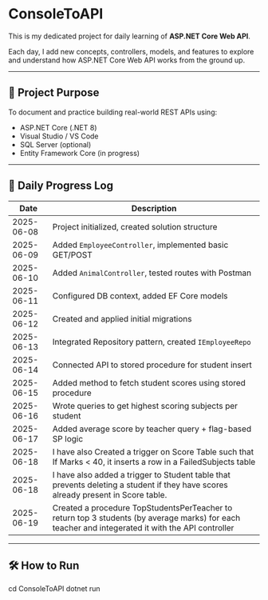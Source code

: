 # ConsoleToAPI

This is my dedicated project for daily learning of **ASP.NET Core Web API**.

Each day, I add new concepts, controllers, models, and features to explore and understand how ASP.NET Core Web API works from the ground up.

---

## 📌 Project Purpose

To document and practice building real-world REST APIs using:
- ASP.NET Core (.NET 8)
- Visual Studio / VS Code
- SQL Server (optional)
- Entity Framework Core (in progress)

---

## 📅 Daily Progress Log

| Date       | Description                                                  |
|------------|--------------------------------------------------------------|
| 2025-06-08 | Project initialized, created solution structure              |
| 2025-06-09 | Added `EmployeeController`, implemented basic GET/POST       |
| 2025-06-10 | Added `AnimalController`, tested routes with Postman         |
| 2025-06-11 | Configured DB context, added EF Core models                  |
| 2025-06-12 | Created and applied initial migrations                       |
| 2025-06-13 | Integrated Repository pattern, created `IEmployeeRepo`       |
| 2025-06-14 | Connected API to stored procedure for student insert         |
| 2025-06-15 | Added method to fetch student scores using stored procedure  |
| 2025-06-16 | Wrote queries to get highest scoring subjects per student    |
| 2025-06-17 | Added average score by teacher query + flag-based SP logic   |
| 2025-06-18 | I have also Created a trigger on Score Table such that If Marks < 40, it inserts a row in a FailedSubjects table|
|2025-06-18 |I have also added a trigger to Student table that prevents deleting a student if they have scores already present in Score table.|
| 2025-06-19 | Created a procedure TopStudentsPerTeacher to return top 3 students (by average marks) for each teacher and integerated it with the API controller|


---

## 🛠️ How to Run


cd ConsoleToAPI
dotnet run

